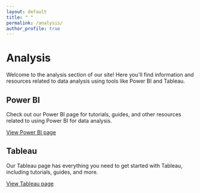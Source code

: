 ```yaml
---
layout: default
title: " "
permalink: /analysis/
author_profile: true
---
```

# Analysis

Welcome to the analysis section of our site! Here you'll find information and resources related to data analysis using tools like Power BI and Tableau.

## Power BI

Check out our Power BI page for tutorials, guides, and other resources related to using Power BI for data analysis.

[View Power BI page](/analysis/power-bi/)

## Tableau

Our Tableau page has everything you need to get started with Tableau, including tutorials, guides, and more.

[View Tableau page](/analysis/tableau/)
